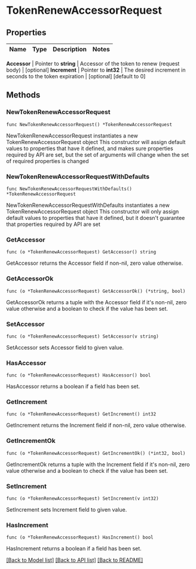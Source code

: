 # TokenRenewAccessorRequest


## Properties

Name | Type | Description | Notes
------------ | ------------- | ------------- | -------------


**Accessor** | Pointer to **string** | Accessor of the token to renew (request body) | [optional] 
**Increment** | Pointer to **int32** | The desired increment in seconds to the token expiration | [optional] [default to 0]



## Methods


### NewTokenRenewAccessorRequest

`func NewTokenRenewAccessorRequest() *TokenRenewAccessorRequest`

NewTokenRenewAccessorRequest instantiates a new TokenRenewAccessorRequest object
This constructor will assign default values to properties that have it defined,
and makes sure properties required by API are set, but the set of arguments
will change when the set of required properties is changed

### NewTokenRenewAccessorRequestWithDefaults

`func NewTokenRenewAccessorRequestWithDefaults() *TokenRenewAccessorRequest`

NewTokenRenewAccessorRequestWithDefaults instantiates a new TokenRenewAccessorRequest object
This constructor will only assign default values to properties that have it defined,
but it doesn't guarantee that properties required by API are set


### GetAccessor

`func (o *TokenRenewAccessorRequest) GetAccessor() string`

GetAccessor returns the Accessor field if non-nil, zero value otherwise.

### GetAccessorOk

`func (o *TokenRenewAccessorRequest) GetAccessorOk() (*string, bool)`

GetAccessorOk returns a tuple with the Accessor field if it's non-nil, zero value otherwise
and a boolean to check if the value has been set.

### SetAccessor

`func (o *TokenRenewAccessorRequest) SetAccessor(v string)`

SetAccessor sets Accessor field to given value.


### HasAccessor

`func (o *TokenRenewAccessorRequest) HasAccessor() bool`

HasAccessor returns a boolean if a field has been set.




### GetIncrement

`func (o *TokenRenewAccessorRequest) GetIncrement() int32`

GetIncrement returns the Increment field if non-nil, zero value otherwise.

### GetIncrementOk

`func (o *TokenRenewAccessorRequest) GetIncrementOk() (*int32, bool)`

GetIncrementOk returns a tuple with the Increment field if it's non-nil, zero value otherwise
and a boolean to check if the value has been set.

### SetIncrement

`func (o *TokenRenewAccessorRequest) SetIncrement(v int32)`

SetIncrement sets Increment field to given value.


### HasIncrement

`func (o *TokenRenewAccessorRequest) HasIncrement() bool`

HasIncrement returns a boolean if a field has been set.









[[Back to Model list]](../README.md#documentation-for-models) [[Back to API list]](../README.md#documentation-for-api-endpoints) [[Back to README]](../README.md)


